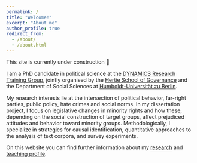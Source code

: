 ```yaml
---
permalink: /
title: "Welcome!"
excerpt: "About me"
author_profile: true
redirect_from: 
  - /about/
  - /about.html
---
```

This site is currently under construction :construction:

I am a PhD candidate in political science at the [DYNAMICS Research Training Group](https://www.sowi.hu-berlin.de/en/dynamics), jointly organised by the [Hertie School of Governance](https://www.hertie-school.org/de/) and the Department of Social Sciences at [Humboldt-Universität zu Berlin](https://www.sowi.hu-berlin.de/en/lehrbereiche-en/comparative-political-behavior/team/violeta-haas). 

My research interests lie at the intersection of political behavior, far-right parties, public policy, hate crimes and social norms. In my dissertation project, I focus on legislative changes in minority rights and how these, depending on the social construction of target groups, affect prejudiced attitudes and behavior toward minority groups. Methodologically, I specialize in strategies for causal identification, quantitative approaches to the analysis of text corpora, and survey experiments.

On this website you can find further information about my [research](https://violeta-haas.github.io/research/) and [teaching profile](https://violeta-haas.github.io/teaching/). 
